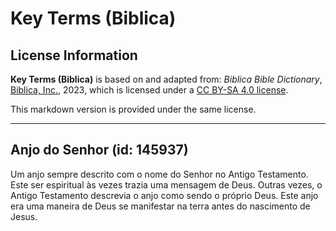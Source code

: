 # Key Terms (Biblica)

## License Information

**Key Terms (Biblica)** is based on and adapted from: _Biblica Bible Dictionary_, [Biblica, Inc.](https://www.biblica.com/), 2023, which is licensed under a [CC BY-SA 4.0 license](https://creativecommons.org/licenses/by-sa/4.0/legalcode.en).

This markdown version is provided under the same license.



--------------------------------

## Anjo do Senhor (id: 145937)

Um anjo sempre descrito com o nome do Senhor no Antigo Testamento. Este ser espiritual às vezes trazia uma mensagem de Deus. Outras vezes, o Antigo Testamento descrevia o anjo como sendo o próprio Deus. Este anjo era uma maneira de Deus se manifestar na terra antes do nascimento de Jesus.


